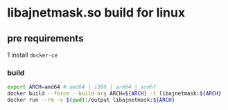 # libajnetmask.so build for linux

## pre requirements
 
1 install `docker-ce`

### build

```bash
export ARCH=amd64 # amd64 | i386 | arm64 | armhf
docker build --force --build-arg ARCH=${ARCH} -t libajnetmask:${ARCH} . 
docker run --rm -v $(pwd):/output libajnetmask:${ARCH}
```
